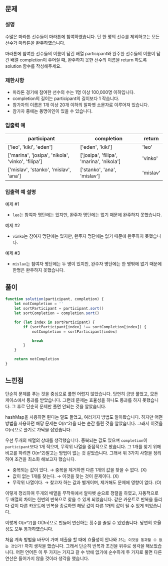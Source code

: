 ## 문제

### 설명

수많은 마라톤 선수들이 마라톤에 참여하였습니다. 단 한 명의 선수를 제외하고는 모든 선수가 마라톤을 완주하였습니다.

마라톤에 참여한 선수들의 이름이 담긴 배열 participant와 완주한 선수들의 이름이 담긴 배열 completion이 주어질 때, 완주하지 못한 선수의 이름을 return 하도록 solution 함수를 작성해주세요.

### 제한사항

- 마라톤 경기에 참여한 선수의 수는 1명 이상 100,000명 이하입니다.
- completion의 길이는 participant의 길이보다 1 작습니다.
- 참가자의 이름은 1개 이상 20개 이하의 알파벳 소문자로 이루어져 있습니다.
- 참가자 중에는 동명이인이 있을 수 있습니다.

### 입출력 예

| participant | completion | return |
| ----------- | ---------- | ------ |
| ['leo', 'kiki', 'eden'] | ['eden', 'kiki'] | 'leo' |
| ['marina', 'josipa', 'nikola', 'vinko', 'filipa'] | ['josipa', 'filipa', 'marina', 'nikola'] | 'vinko' |
| ['mislav', 'stanko', 'mislav', 'ana'] | ['stanko', 'ana', 'mislav'] | 'mislav' |

### 입출력 예 설명

예제 #1

- `leo`는 참여자 명단에는 있지만, 완주자 명단에는 없기 때문에 완주하지 못했습니다.

예제 #2

- `vinko`는 참여자 명단에는 있지만, 완주자 명단에는 없기 때문에 완주하지 못했습니다.

예제 #3

- `mislav`는 참여자 명단에는 두 명이 있지만, 완주자 명단에는 한 명밖에 없기 때문에 한명은 완주하지 못했습니다.

## 풀이

```javascript
function solution(participant, completion) {
    let notCompletion = ''
    let sortParticipant = participant.sort()
    let sortCompletion = completion.sort()

    for (let index in sortParticipant) {
        if (sortParticipant[index] !== sortCompletion[index]) {
            notCompletion = sortParticipant[index]

            break
        }
    }

    return notCompletion
}
```

## 느낀점

단순히 문제를 푸는 것을 중심으로 풀면 어렵지 않았습니다. 당연히 금방 풀었고, 모든 케이스에서 통과를 받았습니다. 그런데 문제는 효율성을 하나도 통과를 하지 못했습니다. 그 후로 단순히 문제만 풀면 안되는 것을 알았습니다.

hashMap을 사용하면 된다는 말도 들었고, 여러가지 방법도 알아봤습니다. 하지만 어떤 방법을 사용하던 해당 문제는 O(n^2)을 타는 순간 틀린 것을 알았습니다. 그래서 이것을 O(n)으로 풀기로 가닥을 잡았습니다.

우선 두개의 배열의 상태를 생각했습니다. 중복되는 값도 있으며 `completion`이 `participant`보다 1개 적으며, 무작위 나열을 중점적으로 봤습니다. 그 1개를 찾기 위해 비교를 하려면 O(n^2)말고는 방법이 없는 것 같았습니다. 그래서 위 3가지 사항을 정리하여 조건을 최소화 해보고자 했습니다.

- 중복되는 값이 있다. → 중복을 제거하면 다른 1개의 값을 찾을 수 없다. (X)
- 값이 없는 1개를 찾는다. → 이것을 찾는 것이 문제이다. (X)
- 무작위 나열이다. → 찾고자 하는 값과 별개이며, 제거해도 문제에 영향이 없다. (O)

이렇게 정리하여 두개의 배열을 무작위에서 알파벳 순으로 정렬을 하였고, 자동적으로 두 배열의 차이는 한번의 반복으로 찾을 수 있게 되었습니다. 같은 카운트로 반복을 돌리다 값이 다른 카운트에 반복을 종료하면 해당 값이 다른 1개의 값이 될 수 있게 되었습니다.

이렇게 O(n^2)를 O(3n)으로 만들어 연산하는 횟수를 줄일 수 있었습니다. 당연히 효율성도 모두 통과하였습니다.

처음 계속 방법을 바꾸어 가며 제출을 할 때에 효율성이 안나와 `JS는 이것을 통과할 수 없는 것인가?` 까지 생각을 했습니다. 그래서 단순히 반복과 조건을 위주로 생각을 해보았습니다. 어떤 언어든 이 두 가지는 가지고 갈 수 밖에 없기에 순수하게 두 가지로 풀면 다른 연산은 들어가지 않을 것이라 생각을 했습니다.
